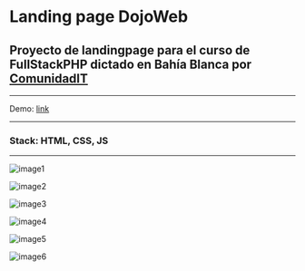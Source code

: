 # Landing page DojoWeb

## Proyecto de landingpage para el curso de FullStackPHP dictado en Bahía Blanca por [ComunidadIT](https://www.comunidadit.org/)

---

Demo: [link](https://braianvaylet.github.io/DojoWeb-LandingPage-ComIT/)

---

### Stack: HTML, CSS, JS

---

![image1](https://lh3.googleusercontent.com/1dXFhrEm8toN8mwngtlxk3syWnyjxYOlVU6lpLClIU4TurWSPcUfakpzP37q0EpSeTrtUj0DhyOx_8XfaMc35jmmTE1wnpVdLGx3WjsanIsqn4cuU1bWe4pSa2cJ_nuksZn1xYgzzbQpGuXEbzIWXJNxpKBDcnQ8rJwxfIRPtCyaDYuYiNLJ12kJLbul7pZSyBByrapw2dtOayzyczjjnkvEd9APjYKhpdTn4DlRyG16AfaPBa21Na-zQBQiMdbjBWCGR9btO9yu1FDD3Kbf6Y7fkd08m5xeAWMc3iqDT5O6cVrVBRdJ_EAIV0mP7IGiOJfh1QRpAl0m5IlAy59QUXSawcLb3zV7eNMFr8mzq45YKr1rY8z6P1JrNK59g6LleGUN3ixvBgFLEO0WfAtkr-hR9PiRzKoKyQRIm-OSzg_eWG1eDns5OQSRgI9BXGCW12v-eYngbXj9naOHkfCvJennuO9T8pn6HLxRheJPxSvSUNOKKxNfw3i9M97l7lKDM_-48-iXehmA-L7-pJmuZfA43RCfSpyZ0TQHqLdYwWkF6csfUwMbsa4NAbwOsuVagq4ap7YsGg8NRv0A9DrXpAmkFB09-NwkzSJEXa_b8ghcWK77wqhXzijrei-ZLhOeejxSHcfzkp5uZYbDRbCF6ZK6jD0JDv7qJ9igH5h7HuJzqEzjZX7IRdHhFK7_MRwXLDnJNTAWf0BQr5RKZTMa95Y=w1904-h936-no?authuser=0)

![image2](https://lh3.googleusercontent.com/0oOQseD9hS8qfqEO7SmoNUazPIFgfpUfR0UBVBi42XPBBeX6nnOGadx_BDEqqxENmvS0SE0dNSKBHh92SppFhVSIT-th-ejxtpCaFrG-NgAhfaJfwx9MDLNxyLfH759Bs1JuwjPCDEOyZDF9Bok2MOnxM3WNal5Y5rr9re_ouj4UGKO7Ri_eWG6Mx_LkkwnsEjq6JhLhXMtugN2p7c1e82jl7oBliKYLElRVfDVJ2z-6-g4DiKfQu6jCXNOPakb210G-hhATExo6_smQfFyQzd5B3eMj0uXRaF1QQ_Fcrmq-gji7rWeHdVjHEokTG2GjTcdefZOERTKmqtqkLpdDCGk7E6fSBV2q6wPa11weML6LWrTJdM-7umoUKeqb-nGcZ91nqwzxvhLu9aVF-Ac3AYdp0tu6aZPv78M5e4hFJ86AHtqhVv1bQgqMxor2LwBBQzaD25FyqLin8iU2fIPRj90kaxPZQAbjKcm9Ha-ufnBAllzVZ5ETMnP7fm4ClSSPB1VLPAzvn02PcvvVIpvQPI_dxR6UbQ2OvXrT_ZcmVZHDtxbRLsgLzcpX1dV0wsO7kXh5oHYF4i6yLNBhk67fzgISEVqg6AD8QOe4aCuoCWfJslBuWPGzeXpKQ51P0-7Vt1MaKCHg2qnf-G0Nnsy2dPcRoYtJSS-eHGspufe-_uKiQMD7VnVuQ5nv-QE1klJsfB5QyEyb4JZ43v-8VUiS3Qg=w1902-h937-no?authuser=0)

![image3](https://lh3.googleusercontent.com/aSoP-b9aZY9r6Kw_Mgt5DQD7alL66GeiSgJFq6Y82rhLLCnn3ASJ4wh5DCS5p3ZnqiyzjAd4BzvXQ2r3KM-z01YOD_lNk8CWIoJZBB3E1QC9bMQYjNHYGz1AAdNuMqSux-UenZneMiugGOA_tYTZULyMojxyieDSUZbeHIfRPd6kYTs21UhzAS_9pEtXbXrtpadOe3TwOr918G_ogII_72G-P0Cmw8abLbnTwjjT86ZfXMKmvBHnnIPk2E4uq4vEF2rYIWVtTqz3YurESu9qYKKx2sJtrOuhF0ZqeZ5zplFnnWZAADoL4ri-I_nfRxpSlwdC3LyTSSbjuFzSCT-uuDGuy9i49FhaEbaAK_BMB8873BnhV981AqEWk9HyRkOAevp4F8JgGKR0_RpQSqJBsIDm7F1EJ4-xjUbj6doLI3C59O-SnjkCDaSXyWTFqlgcGGXsvfVkGP6MmzioluN2eXn8b9s_s_YrftIFZk5kqIOYYh8kz7mP9XtQbbvw7ymGBo3Joe8vec-vI3qPhgGGIChvzf8uOW5v4zBYwZCuv6r6zqCuy6dkfdwhQEXLUGEW-cn4dmtyo2dhE_tKyQlTC9ne9TDolRvGMNQYGccUI63NvZpxki2EgEcD8NXmMmOIt5_1OxY4EvgI1GNp5D7oSdx6H_ooU6DP7TLXdfYSRwRGzqCxoz36x7hj5v7xQEfFaQE52qxQaTCHb8FDTcM7aZE=w1900-h933-no?authuser=0)

![image4](https://lh3.googleusercontent.com/7W54lFPeoGkFAdGBVfwVv-09eOSrP-znVtw2_PcEVdmyianQRVTKD70O0z5Hr83Qv5kXRBPxOTqEiGF3t6J28XosRybA-i4xR7XuKmWWXPESayo38Xxz_TIFKsklKHNcdIs6bhsLzGhj8vhB__Hpe4gtoBwoLERyEup0gCqUOxduFpylB4Gw52nIVlqI706rABOhDe_srQf0ig_C0YB5vqsNVwR-8gONnqhvDXtxcXdmHkzeCx8QwCbE_gVN9je2inpN-jj99Y7DphQYiw3UpmZ1FdQm_f6-8qlZITvs47c7TQ2CQiyHiTl4XAA4XN0TAPicfiFlJk04M_5KSMIWDYAkHqTm2jCS3077befDJykupqOJYtGhioCPeRjSVkE_4dwXm95vU1mXJy-I2KRGuskJuoR6KNF0k4zvDeBzK0xCecf9QSEx0Kq4So43MBm0UKEFPT_p2SvLdX9n8hpvLnJYl_yjTQFylzoPG0seznZVaPdftWr0mt3KUwdzHnEZDE3fAFkrdCIkRSZ974XJl0YwVpc6sPj65dRvMJeq5zZd3D3pNf2IyFaJEf3CRCglgf5Lx0HYmUeKHv9XwCJceUCUGHmwaTnM_vgzKLhmmh9CGkMMNWS_Ds2u9iSrbjU0afV6sr_63adWRL02XWdGltY5XuhbyjaZjG4aeUt05hekAJyO8Y4spVTsgjSKYbgDb3OeX-d8sH-vLLD3aK62XTM=w1901-h934-no?authuser=0)

![image5](https://lh3.googleusercontent.com/BZ2kykyVGHoS2O9v3lSnb7ymb5ts5add263e1DQuGF_8eNi7oH9-09IEjMeZ88czoLncivw_VoVt0TJYF3TLmBJuX4wmxWUEDAnmZOmKz53ovwh2PHmRGGnX5faMpRyu30aZqm9vdxbTOyuQ6oqPe6JZq8Ua61zpVMV6Zh8YS_OGN21tNrEh9DUx_bXNgbxlCOFASTMu7V3ppI9TMrpQHmsI7hifQQG_IM_Z-6Bj_dEz7342tog_TnTO5GrybPNrd-RXr7wye1vvdOVxs1Q7t2cMn0pgc3vipuq_PwmnA_yvd0ZVJ9b-_IadeJ64On_uKZjPvEa8Gt1v39XrPE-GhgV0z7CJorUMrAHXi0ekaS-bqg2VYQHiF6V9KAjX_WG9uNOvF4USzppXgrfNm3oKFtVm4wFkmUR7MRNLeRQkbzU2E7oNl7jSjKZia26NWBuiyMLrMd5SYAoZZF-E54BdC-x1M9-jJnCdYlj21tg4Np3Z1OUvBv5K0Asm1jUlCBZzsBOy1Yn_dbyrQr-cQLNCWiC5AKA24fatd2jAJz1NsuJWQwcp6HbIZ1KTaqVx4TO6JmDg37FvgRVeax0vCYPh0lg8RFq9p1khyrjI8JyLFwxq6nq8cCEiwwWFeN9XcNScRlByI_XWbQvfeAKnOM5ZXJ7H88ivCk3jdVWNDIf1m1wdPYkH8JNmuQBsc_aJxt2tbM9lkN_YLpiYubmMDMtc_Ys=w1900-h936-no?authuser=0)

![image6](https://lh3.googleusercontent.com/5KxoYHiKY5ZkpSbCWlTPDkZUX3MPVnaib73n3tfghVs1MgGkl03IUqhDeGB9C15R76sw5GZ441D8tCM7dJZpp2bLpVELzi6zdUkE0ChHeox9A_LydqeovxmcsKj_234T9yKJX0xvWCbX4zFY2aEuDFtqwqQLeQdn1n9ZL46lVgJHRfmpTHfWGkrTdZcgqQIzpFjUD0_HUZ5n7LBNVHmCGf3DyQFYv039RFUMi0sxnj6sWOe_a0P0PwNE9d9CJCcYuxshJuc1aw-Vzp5H4cmZ2pp_tOA4vqCtdACnaVdLNQTCygleCY8zOFPIVtgjo8HMS3kCpwsqc18pNkihSlxcDGg4jKRzJhb-qUNCOzz0_99G-ehhXQrkq9Yec4S5VIIq1K-BQ3drwkIduqvKFII3UukI5l9TzFaqvt6w_82sUcSUYSJV_u-810KUF8hKvE48kb5j3FsgcE2tBUfjSCUTdT9ayorBoOJ_xnkM6cFLcN5Bb0IoLvOEt6wYVyiVWbv0hs8kwj9AIAffy2vynQt4O8nxCj0bDFj73TDX8JyIzxsEnwcoDBOhq417XJ21SYOvuPUfYpQYKiUmLRfMvsfG72lsFwD7A7Jl1Jnnbvjyu_MCgaIcJ95WFuU1EZGKB6quTtBsPTC7VLmlTvs4-_Km3aC7JHIfiFDWDU38qgjUrVccSBtczdAojFhsz9diGK9qfckBDXCxes3aAElhQxavOqw=w1904-h933-no?authuser=0)
